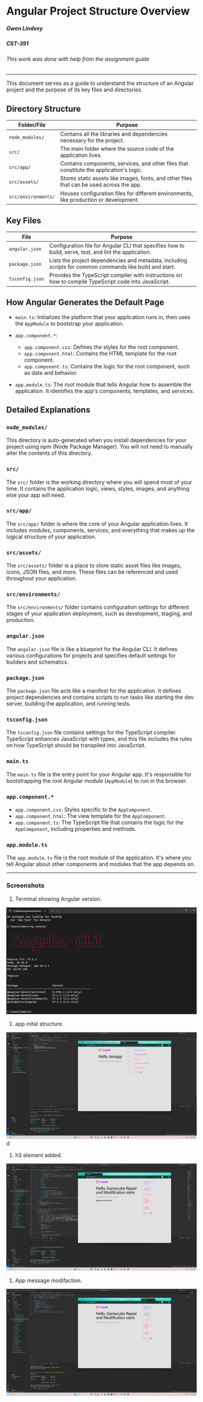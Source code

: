 # Angular Project Structure Overview

##### Owen Lindsey

##### CST-391

###### This work was done with help from the assignment guide

---

This document serves as a guide to understand the structure of an Angular project and the purpose of its key files and directories.

## Directory Structure

| Folder/File           | Purpose                                                                                   |
|-----------------------|-------------------------------------------------------------------------------------------|
| `node_modules/`       | Contains all the libraries and dependencies necessary for the project.                    |
| `src/`                | The main folder where the source code of the application lives.                           |
| `src/app/`            | Contains components, services, and other files that constitute the application's logic.   |
| `src/assets/`         | Stores static assets like images, fonts, and other files that can be used across the app. |
| `src/environments/`   | Houses configuration files for different environments, like production or development.    |

## Key Files

| File              | Purpose                                                                                                                      |
|-------------------|------------------------------------------------------------------------------------------------------------------------------|
| `angular.json`    | Configuration file for Angular CLI that specifies how to build, serve, test, and lint the application.                        |
| `package.json`    | Lists the project dependencies and metadata, including scripts for common commands like build and start.                      |
| `tsconfig.json`   | Provides the TypeScript compiler with instructions on how to compile TypeScript code into JavaScript.                         |

## How Angular Generates the Default Page

- `main.ts`: Initializes the platform that your application runs in, then uses the `AppModule` to bootstrap your application.

- `app.component.*`: 
  - `app.component.css`: Defines the styles for the root component.
  - `app.component.html`: Contains the HTML template for the root component.
  - `app.component.ts`: Contains the logic for the root component, such as data and behavior.

- `app.module.ts`: The root module that tells Angular how to assemble the application. It identifies the app's components, templates, and services.

## Detailed Explanations

### `node_modules/`
This directory is auto-generated when you install dependencies for your project using npm (Node Package Manager). You will not need to manually alter the contents of this directory.

### `src/`
The `src/` folder is the working directory where you will spend most of your time. It contains the application logic, views, styles, images, and anything else your app will need.

### `src/app/`
The `src/app/` folder is where the core of your Angular application lives. It includes modules, components, services, and everything that makes up the logical structure of your application.

### `src/assets/`
The `src/assets/` folder is a place to store static asset files like images, icons, JSON files, and more. These files can be referenced and used throughout your application.

### `src/environments/`
The `src/environments/` folder contains configuration settings for different stages of your application deployment, such as development, staging, and production.

### `angular.json`
The `angular.json` file is like a blueprint for the Angular CLI. It defines various configurations for projects and specifies default settings for builders and schematics.

### `package.json`
The `package.json` file acts like a manifest for the application. It defines project dependencies and contains scripts to run tasks like starting the dev server, building the application, and running tests.

### `tsconfig.json`
The `tsconfig.json` file contains settings for the TypeScript compiler. TypeScript enhances JavaScript with types, and this file includes the rules on how TypeScript should be transpiled into JavaScript.

### `main.ts`
The `main.ts` file is the entry point for your Angular app. It's responsible for bootstrapping the root Angular module (`AppModule`) to run in the browser.

### `app.component.*`
- `app.component.css`: Styles specific to the `AppComponent`.
- `app.component.html`: The view template for the `AppComponent`.
- `app.component.ts`: The TypeScript file that contains the logic for the `AppComponent`, including properties and methods.

### `app.module.ts`
The `app.module.ts` file is the root module of the application. It's where you tell Angular about other components and modules that the app depends on.

---

### Screenshots 

1. Terminal showing Angular version.

![Terminal showing Angular version](https://github.com/omniV1/CST-391/blob/main/docs/activity2/screenshots/angular_version.png)

1. app inital structure.

![app-inital](https://github.com/omniV1/CST-391/blob/main/docs/activity2/screenshots/angularapp-initial.png)d

1. h3 element added.
  
![h3 element added](https://github.com/omniV1/CST-391/blob/main/docs/activity2/screenshots/angularapp-h3.png)

1. App message modifaction.

![App Message modifcation](https://github.com/omniV1/CST-391/blob/main/docs/activity2/screenshots/angularapp-message.png)

